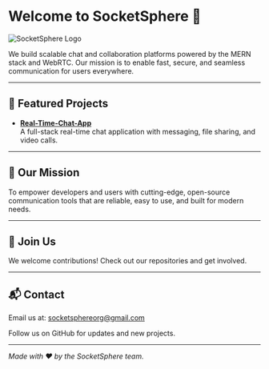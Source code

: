 # Welcome to SocketSphere 👋

![SocketSphere Logo](https://imgur.com/a/WUIdj7E)

We build scalable chat and collaboration platforms powered by the MERN stack and WebRTC. Our mission is to enable fast, secure, and seamless communication for users everywhere.

---

## 🚀 Featured Projects

- **[Real-Time-Chat-App](https://github.com/SocketSphere/Real-Time-Chat-App)**  
  A full-stack real-time chat application with messaging, file sharing, and video calls.

---

## 🌟 Our Mission

To empower developers and users with cutting-edge, open-source communication tools that are reliable, easy to use, and built for modern needs.

---

## 🤝 Join Us

We welcome contributions! Check out our repositories and get involved.

---

## 📬 Contact

Email us at: socketsphereorg@gmail.com

Follow us on GitHub for updates and new projects.

---

*Made with ❤️ by the SocketSphere team.*
